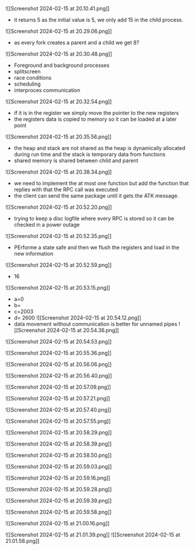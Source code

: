 ![[Screenshot 2024-02-15 at 20.10.41.png]]
- it returns 5 as the initial value is 5, we only add 15 in the child process. 

![[Screenshot 2024-02-15 at 20.29.06.png]]
- as every fork creates a parent and a child we get 8?

![[Screenshot 2024-02-15 at 20.30.48.png]]
- Foreground and background processes
- splitscreen
- race conditions
- scheduling
- interproces communication

![[Screenshot 2024-02-15 at 20.32.54.png]]
- if it is in the register we simply move the pointer to the new registers
- the registers data is copied to memory so it can be loaded at a later point

![[Screenshot 2024-02-15 at 20.35.56.png]]
- the heap and stack are not shared as the heap is dynamically allocated during run time and the stack is temporary data from functions
- shared memory is shared between child and parent

![[Screenshot 2024-02-15 at 20.38.34.png]]
- we need to implement the at most one function but add the function that replies with that the RPC call was executed
- the client can send the same package until it gets the ATK message. 

![[Screenshot 2024-02-15 at 20.52.20.png]]
- trying to keep a disc logfile where every RPC is stored so it can be checked in a power outage

![[Screenshot 2024-02-15 at 20.52.35.png]]
- PErforme a state safe and then we flush the registers and load in the new information

![[Screenshot 2024-02-15 at 20.52.59.png]]
- 16

![[Screenshot 2024-02-15 at 20.53.15.png]]
- a=0
- b=
- c=2003
- d= 2600
![[Screenshot 2024-02-15 at 20.54.12.png]]
- data movement without communication is better for unnamed pipes
![[Screenshot 2024-02-15 at 20.54.36.png]]

![[Screenshot 2024-02-15 at 20.54.53.png]]

![[Screenshot 2024-02-15 at 20.55.36.png]]

![[Screenshot 2024-02-15 at 20.56.06.png]]


![[Screenshot 2024-02-15 at 20.56.40.png]]


![[Screenshot 2024-02-15 at 20.57.09.png]]

![[Screenshot 2024-02-15 at 20.57.21.png]]

![[Screenshot 2024-02-15 at 20.57.40.png]]

![[Screenshot 2024-02-15 at 20.57.55.png]]

![[Screenshot 2024-02-15 at 20.58.29.png]]

![[Screenshot 2024-02-15 at 20.58.39.png]]

![[Screenshot 2024-02-15 at 20.58.50.png]]

![[Screenshot 2024-02-15 at 20.59.03.png]]

![[Screenshot 2024-02-15 at 20.59.16.png]]

![[Screenshot 2024-02-15 at 20.59.28.png]]

![[Screenshot 2024-02-15 at 20.59.39.png]]

![[Screenshot 2024-02-15 at 20.59.58.png]]

![[Screenshot 2024-02-15 at 21.00.16.png]]

![[Screenshot 2024-02-15 at 21.01.39.png]]
![[Screenshot 2024-02-15 at 21.01.58.png]]
